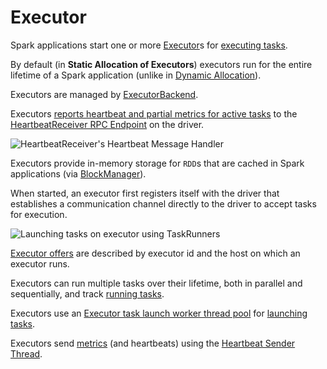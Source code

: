 # Executor

Spark applications start one or more [Executor](Executor.md)s for [executing tasks](Executor.md#launchTask).

By default (in **Static Allocation of Executors**) executors run for the entire lifetime of a Spark application (unlike in [Dynamic Allocation](../dynamic-allocation/index.md)).

Executors are managed by [ExecutorBackend](ExecutorBackend.md).

Executors [reports heartbeat and partial metrics for active tasks](Executor.md#startDriverHeartbeater) to the [HeartbeatReceiver RPC Endpoint](Executor.md#heartbeatReceiverRef) on the driver.

![HeartbeatReceiver's Heartbeat Message Handler](../images/executor/HeartbeatReceiver-Heartbeat.png)

Executors provide in-memory storage for `RDD`s that are cached in Spark applications (via [BlockManager](../storage/BlockManager.md)).

When started, an executor first registers itself with the driver that establishes a communication channel directly to the driver to accept tasks for execution.

![Launching tasks on executor using TaskRunners](../images/executor/executor-taskrunner-executorbackend.png)

[Executor offers](Executor.md#resource-offers) are described by executor id and the host on which an executor runs.

Executors can run multiple tasks over their lifetime, both in parallel and sequentially, and track [running tasks](Executor.md#runningTasks).

Executors use an [Executor task launch worker thread pool](Executor.md#threadPool) for [launching tasks](Executor.md#launchTask).

Executors send [metrics](Executor.md#metrics) (and heartbeats) using the [Heartbeat Sender Thread](Executor.md#heartbeater).
